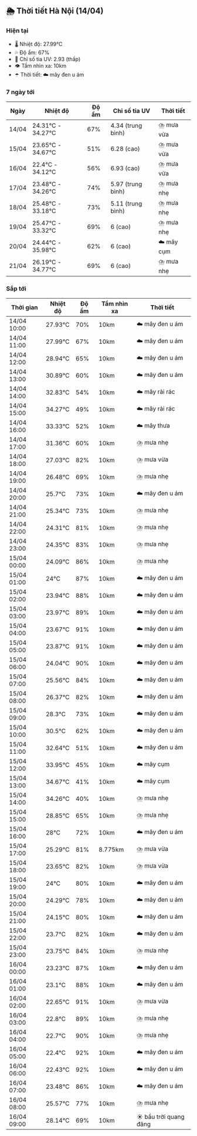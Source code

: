 ## 🌦️ Thời tiết Hà Nội (14/04)

### Hiện tại

- 🌡️ Nhiệt độ: 27.99℃
- 💦 Độ ẩm: 67%
- 🌟 Chỉ số tia UV: 2.93 (thấp)
- 👁️ Tầm nhìn xa: 10km
- ☂️ Thời tiết: ☁️ mây đen u ám

### 7 ngày tới

| Ngày | Nhiệt độ | Độ ẩm | Chỉ số tia UV | Thời tiết |
| --- | --- | --- | --- | --- |
| 14/04 | 24.31℃ - 34.27℃ | 67% | 4.34 (trung bình) | ⛈️ mưa vừa |
| 15/04 | 23.65℃ - 34.67℃ | 51% | 6.28 (cao) | ⛈️ mưa vừa |
| 16/04 | 22.4℃ - 34.12℃ | 56% | 6.93 (cao) | ⛈️ mưa vừa |
| 17/04 | 23.48℃ - 34.26℃ | 74% | 5.97 (trung bình) | ⛈️ mưa nhẹ |
| 18/04 | 25.48℃ - 33.18℃ | 73% | 5.11 (trung bình) | ⛈️ mưa nhẹ |
| 19/04 | 25.47℃ - 33.32℃ | 69% | 6 (cao) | ⛈️ mưa nhẹ |
| 20/04 | 24.44℃ - 35.98℃ | 62% | 6 (cao) | ☁️ mây cụm |
| 21/04 | 26.19℃ - 34.77℃ | 69% | 6 (cao) | ⛈️ mưa nhẹ |

### Sắp tới

| Thời gian | Nhiệt độ | Độ ẩm | Tầm nhìn xa | Thời tiết |
| --- | --- | --- | --- | --- |
| 14/04 10:00 | 27.93℃ | 70% | 10km | ☁️ mây đen u ám |
| 14/04 11:00 | 27.99℃ | 67% | 10km | ☁️ mây đen u ám |
| 14/04 12:00 | 28.94℃ | 65% | 10km | ☁️ mây đen u ám |
| 14/04 13:00 | 30.89℃ | 60% | 10km | ☁️ mây đen u ám |
| 14/04 14:00 | 32.83℃ | 54% | 10km | ☁️ mây rải rác |
| 14/04 15:00 | 34.27℃ | 49% | 10km | ☁️ mây rải rác |
| 14/04 16:00 | 33.33℃ | 52% | 10km | ☁️ mây thưa |
| 14/04 17:00 | 31.36℃ | 60% | 10km | ⛈️ mưa nhẹ |
| 14/04 18:00 | 27.03℃ | 82% | 10km | ⛈️ mưa vừa |
| 14/04 19:00 | 26.48℃ | 69% | 10km | ⛈️ mưa nhẹ |
| 14/04 20:00 | 25.7℃ | 73% | 10km | ☁️ mây đen u ám |
| 14/04 21:00 | 25.34℃ | 73% | 10km | ⛈️ mưa nhẹ |
| 14/04 22:00 | 24.31℃ | 81% | 10km | ⛈️ mưa nhẹ |
| 14/04 23:00 | 24.35℃ | 83% | 10km | ⛈️ mưa nhẹ |
| 15/04 00:00 | 24.09℃ | 86% | 10km | ⛈️ mưa nhẹ |
| 15/04 01:00 | 24℃ | 87% | 10km | ☁️ mây đen u ám |
| 15/04 02:00 | 23.94℃ | 88% | 10km | ☁️ mây đen u ám |
| 15/04 03:00 | 23.97℃ | 89% | 10km | ☁️ mây đen u ám |
| 15/04 04:00 | 23.67℃ | 91% | 10km | ☁️ mây đen u ám |
| 15/04 05:00 | 23.87℃ | 91% | 10km | ☁️ mây đen u ám |
| 15/04 06:00 | 24.04℃ | 90% | 10km | ☁️ mây đen u ám |
| 15/04 07:00 | 25.56℃ | 84% | 10km | ☁️ mây đen u ám |
| 15/04 08:00 | 26.37℃ | 82% | 10km | ☁️ mây đen u ám |
| 15/04 09:00 | 28.3℃ | 73% | 10km | ☁️ mây đen u ám |
| 15/04 10:00 | 30.5℃ | 62% | 10km | ☁️ mây đen u ám |
| 15/04 11:00 | 32.64℃ | 51% | 10km | ☁️ mây đen u ám |
| 15/04 12:00 | 33.95℃ | 45% | 10km | ☁️ mây cụm |
| 15/04 13:00 | 34.67℃ | 41% | 10km | ☁️ mây cụm |
| 15/04 14:00 | 34.26℃ | 40% | 10km | ⛈️ mưa nhẹ |
| 15/04 15:00 | 28.85℃ | 65% | 10km | ⛈️ mưa nhẹ |
| 15/04 16:00 | 28℃ | 72% | 10km | ☁️ mây đen u ám |
| 15/04 17:00 | 25.29℃ | 81% | 8.775km | ⛈️ mưa vừa |
| 15/04 18:00 | 23.65℃ | 82% | 10km | ⛈️ mưa vừa |
| 15/04 19:00 | 24℃ | 80% | 10km | ☁️ mây đen u ám |
| 15/04 20:00 | 24.29℃ | 78% | 10km | ☁️ mây đen u ám |
| 15/04 21:00 | 24.15℃ | 80% | 10km | ☁️ mây đen u ám |
| 15/04 22:00 | 23.7℃ | 82% | 10km | ☁️ mây đen u ám |
| 15/04 23:00 | 23.75℃ | 84% | 10km | ⛈️ mưa nhẹ |
| 16/04 00:00 | 23.23℃ | 87% | 10km | ☁️ mây đen u ám |
| 16/04 01:00 | 23.1℃ | 88% | 10km | ☁️ mây đen u ám |
| 16/04 02:00 | 22.65℃ | 91% | 10km | ⛈️ mưa vừa |
| 16/04 03:00 | 22.8℃ | 89% | 10km | ⛈️ mưa nhẹ |
| 16/04 04:00 | 22.7℃ | 90% | 10km | ⛈️ mưa nhẹ |
| 16/04 05:00 | 22.4℃ | 92% | 10km | ☁️ mây đen u ám |
| 16/04 06:00 | 22.43℃ | 92% | 10km | ☁️ mây đen u ám |
| 16/04 07:00 | 23.48℃ | 86% | 10km | ☁️ mây đen u ám |
| 16/04 08:00 | 25.57℃ | 77% | 10km | ⛈️ mưa nhẹ |
| 16/04 09:00 | 28.14℃ | 69% | 10km | ☀️ bầu trời quang đãng |
